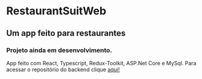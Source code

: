 # RestaurantSuitWeb

## Um app feito para restaurantes

### Projeto ainda em desenvolvimento.

App feito com React, Typescript, Redux-Toolkit, ASP.Net Core e MySql. Para acessar o repositório do backend clique [aqui!](https://github.com/gabeFrancisco/RestaurantSuitApi)
